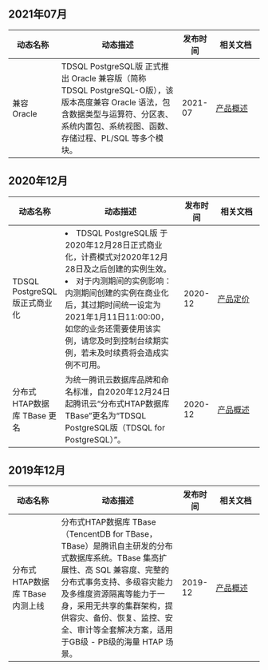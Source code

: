 

## 2021年07月
<table>
<tr><th width=20%>动态名称</th><th width=50%>动态描述</th><th width=10%>发布时间</th><th width=20%>相关文档</th></tr>
<tbody>
<tr>
<td>兼容 Oracle</td>
<td>TDSQL PostgreSQL版 正式推出 Oracle 兼容版（简称 TDSQL PostgreSQL-O版），该版本高度兼容 Oracle 语法，包含数据类型与运算符、分区表、系统内置包、系统视图、函数、存储过程、PL/SQL 等多个模块。</td>
<td>2021-07</td>
<td><a href="https://cloud.tencent.com/document/product/1129/37334" target="_blank">产品概述</a></td>
</tbody></table>

## 2020年12月
<table>
<tr><th width=20%>动态名称</th><th width=50%>动态描述</th><th width=10%>发布时间</th><th width=20%>相关文档</th></tr>
<tbody>
<tr>
<td>TDSQL PostgreSQL版正式商业化</td>
<td><li>TDSQL PostgreSQL版 于2020年12月28日正式商业化，计费模式对2020年12月28日及之后创建的实例生效。
<li>对于内测期间的实例影响：内测期间创建的实例在商业化后，其过期时间统一设定为2021年1月11日11:00:00，如您的业务还需要使用该实例，请您及时到控制台续期实例，若未及时续费将会造成实例不可用。</td>
<td>2020-12</td>
<td><a href="https://cloud.tencent.com/document/product/1129/51482" target="_blank">产品定价</a></td></tr>
<tr>
<td>分布式HTAP数据库 TBase 更名</td>
<td>为统一腾讯云数据库品牌和命名标准，自2020年12月24日起腾讯云“分布式HTAP数据库 TBase”更名为“TDSQL PostgreSQL版（TDSQL for PostgreSQL）”。</td>
<td>2020-12</td>
<td><a href="https://cloud.tencent.com/document/product/1129/37334" target="_blank">产品概述</a></td></tr>
</tbody></table>

## 2019年12月
<table>
<tr><th width=20%>动态名称</th><th width=50%>动态描述</th><th width=10%>发布时间</th><th width=20%>相关文档</th></tr>
<tbody>
<tr>
<td>分布式HTAP数据库 TBase 内测上线</td>
<td>分布式HTAP数据库 TBase（TencentDB for TBase，TBase）是腾讯自主研发的分布式数据库系统。TBase 集高扩展性、高 SQL 兼容度、完整的分布式事务支持、多级容灾能力及多维度资源隔离等能力于一身，采用无共享的集群架构，提供容灾、备份、恢复、监控、安全、审计等全套解决方案，适用于GB级 - PB级的海量 HTAP 场景。</td>
<td>2019-12</td>
<td><a href="https://cloud.tencent.com/document/product/1129/37334" target="_blank">产品概述</a></td></tr>
</tbody></table>

